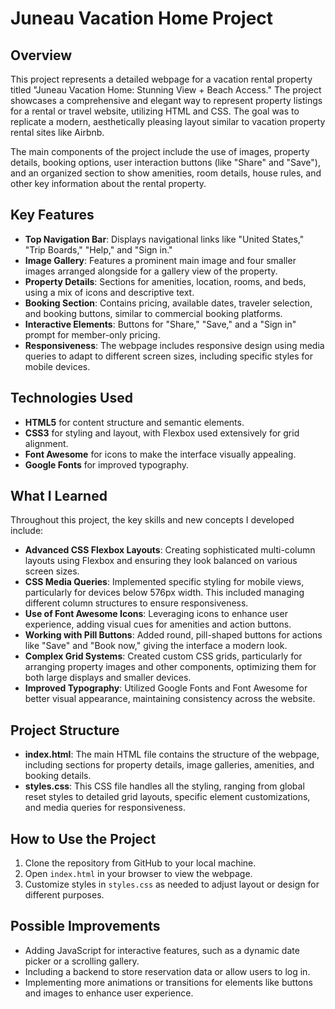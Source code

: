 # Juneau Vacation Home Project

## Overview
This project represents a detailed webpage for a vacation rental property titled "Juneau Vacation Home: Stunning View + Beach Access." The project showcases a comprehensive and elegant way to represent property listings for a rental or travel website, utilizing HTML and CSS. The goal was to replicate a modern, aesthetically pleasing layout similar to vacation property rental sites like Airbnb.

The main components of the project include the use of images, property details, booking options, user interaction buttons (like "Share" and "Save"), and an organized section to show amenities, room details, house rules, and other key information about the rental property.

## Key Features
- **Top Navigation Bar**: Displays navigational links like "United States," "Trip Boards," "Help," and "Sign in."
- **Image Gallery**: Features a prominent main image and four smaller images arranged alongside for a gallery view of the property.
- **Property Details**: Sections for amenities, location, rooms, and beds, using a mix of icons and descriptive text.
- **Booking Section**: Contains pricing, available dates, traveler selection, and booking buttons, similar to commercial booking platforms.
- **Interactive Elements**: Buttons for "Share," "Save," and a "Sign in" prompt for member-only pricing.
- **Responsiveness**: The webpage includes responsive design using media queries to adapt to different screen sizes, including specific styles for mobile devices.

## Technologies Used
- **HTML5** for content structure and semantic elements.
- **CSS3** for styling and layout, with Flexbox used extensively for grid alignment.
- **Font Awesome** for icons to make the interface visually appealing.
- **Google Fonts** for improved typography.

## What I Learned
Throughout this project, the key skills and new concepts I developed include:

- **Advanced CSS Flexbox Layouts**: Creating sophisticated multi-column layouts using Flexbox and ensuring they look balanced on various screen sizes.
- **CSS Media Queries**: Implemented specific styling for mobile views, particularly for devices below 576px width. This included managing different column structures to ensure responsiveness.
- **Use of Font Awesome Icons**: Leveraging icons to enhance user experience, adding visual cues for amenities and action buttons.
- **Working with Pill Buttons**: Added round, pill-shaped buttons for actions like "Save" and "Book now," giving the interface a modern look.
- **Complex Grid Systems**: Created custom CSS grids, particularly for arranging property images and other components, optimizing them for both large displays and smaller devices.
- **Improved Typography**: Utilized Google Fonts and Font Awesome for better visual appearance, maintaining consistency across the website.

## Project Structure
- **index.html**: The main HTML file contains the structure of the webpage, including sections for property details, image galleries, amenities, and booking details.
- **styles.css**: This CSS file handles all the styling, ranging from global reset styles to detailed grid layouts, specific element customizations, and media queries for responsiveness.

## How to Use the Project
1. Clone the repository from GitHub to your local machine.
2. Open `index.html` in your browser to view the webpage.
3. Customize styles in `styles.css` as needed to adjust layout or design for different purposes.

## Possible Improvements
- Adding JavaScript for interactive features, such as a dynamic date picker or a scrolling gallery.
- Including a backend to store reservation data or allow users to log in.
- Implementing more animations or transitions for elements like buttons and images to enhance user experience.